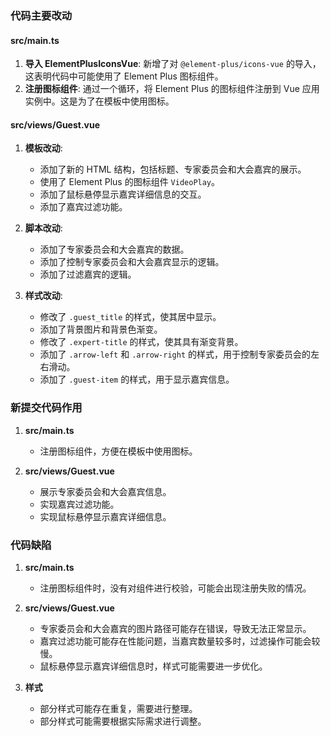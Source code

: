 ### 代码主要改动

#### src/main.ts
1. **导入 ElementPlusIconsVue**: 新增了对 `@element-plus/icons-vue` 的导入，这表明代码中可能使用了 Element Plus 图标组件。
2. **注册图标组件**: 通过一个循环，将 Element Plus 的图标组件注册到 Vue 应用实例中。这是为了在模板中使用图标。

#### src/views/Guest.vue
1. **模板改动**: 
   - 添加了新的 HTML 结构，包括标题、专家委员会和大会嘉宾的展示。
   - 使用了 Element Plus 的图标组件 `VideoPlay`。
   - 添加了鼠标悬停显示嘉宾详细信息的交互。
   - 添加了嘉宾过滤功能。

2. **脚本改动**: 
   - 添加了专家委员会和大会嘉宾的数据。
   - 添加了控制专家委员会和大会嘉宾显示的逻辑。
   - 添加了过滤嘉宾的逻辑。

3. **样式改动**: 
   - 修改了 `.guest_title` 的样式，使其居中显示。
   - 添加了背景图片和背景色渐变。
   - 修改了 `.expert-title` 的样式，使其具有渐变背景。
   - 添加了 `.arrow-left` 和 `.arrow-right` 的样式，用于控制专家委员会的左右滑动。
   - 添加了 `.guest-item` 的样式，用于显示嘉宾信息。

### 新提交代码作用

1. **src/main.ts**
   - 注册图标组件，方便在模板中使用图标。

2. **src/views/Guest.vue**
   - 展示专家委员会和大会嘉宾信息。
   - 实现嘉宾过滤功能。
   - 实现鼠标悬停显示嘉宾详细信息。

### 代码缺陷

1. **src/main.ts**
   - 注册图标组件时，没有对组件进行校验，可能会出现注册失败的情况。

2. **src/views/Guest.vue**
   - 专家委员会和大会嘉宾的图片路径可能存在错误，导致无法正常显示。
   - 嘉宾过滤功能可能存在性能问题，当嘉宾数量较多时，过滤操作可能会较慢。
   - 鼠标悬停显示嘉宾详细信息时，样式可能需要进一步优化。

3. **样式**
   - 部分样式可能存在重复，需要进行整理。
   - 部分样式可能需要根据实际需求进行调整。